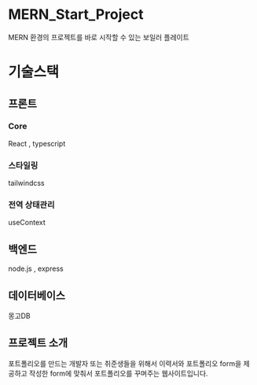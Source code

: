 # MERN_Start_Project
MERN 환경의 프로젝트를 바로 시작할 수 있는 보일러 플레이트

<h1>기술스택</h1>
<h2>프론트</h2> 
<h3>Core</h3>
<p>React , typescript</p>

<h3>스타일링</h3>
<p>tailwindcss</p>

<h3>전역 상태관리</h3>
useContext

<h2>백엔드</h2>
<p>node.js , express</p>

<h2>데이터베이스</h2>
<p>몽고DB</p>

<h2>프로젝트 소개</h2>
<p>포트폴리오를 만드는 개발자 또는 취준생들을 위해서 이력서와 포트폴리오 form을 제공하고 작성한 form에 맞춰서 포트폴리오를 꾸며주는 웹사이트입니다. </p>
